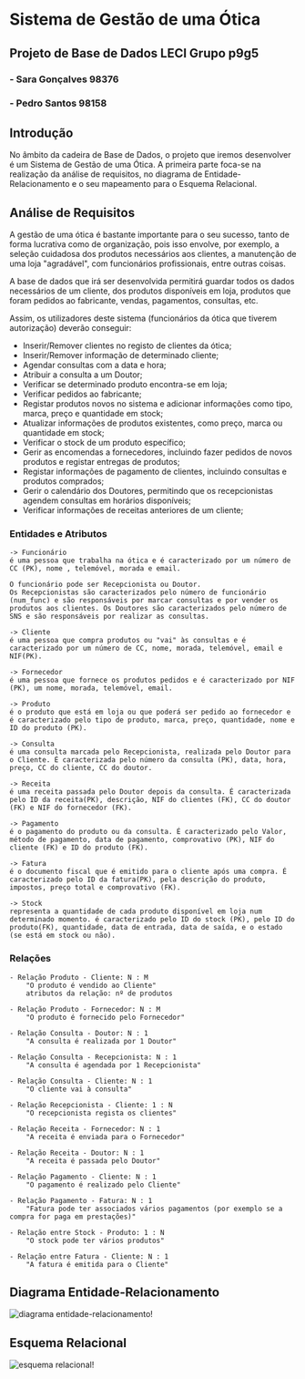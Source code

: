 Sistema de Gestão de uma Ótica
===============


## Projeto de Base de Dados LECI Grupo p9g5
### - Sara Gonçalves 98376
### - Pedro Santos 98158


## Introdução
No âmbito da cadeira de Base de Dados, o projeto que iremos desenvolver é um Sistema de Gestão de uma Ótica.
A primeira parte foca-se na realização da análise de requisitos, no diagrama de Entidade-Relacionamento e o seu mapeamento para o Esquema Relacional.

## Análise de Requisitos
A gestão de uma ótica é bastante importante para o seu sucesso, tanto de forma lucrativa como de organização, pois isso envolve, por exemplo, a seleção cuidadosa dos produtos necessários aos clientes, a manutenção de uma loja "agradável", com funcionários profissionais, entre outras coisas.

A base de dados que irá ser desenvolvida permitirá guardar todos os dados necessários de um cliente, dos produtos disponíveis em loja, produtos que foram pedidos ao fabricante, vendas, pagamentos, consultas, etc.

Assim, os utilizadores deste sistema (funcionários da ótica que tiverem autorização) deverão conseguir:
- Inserir/Remover clientes no registo de clientes da ótica;
- Inserir/Remover informação de determinado cliente;
- Agendar consultas com a data e hora;
- Atribuir a consulta a um Doutor;
- Verificar se determinado produto encontra-se em loja;
- Verificar pedidos ao fabricante;
- Registar produtos novos no sistema e adicionar informações como tipo, marca, preço e quantidade em stock;
- Atualizar informações de produtos existentes, como preço, marca ou quantidade em stock;
- Verificar o stock de um produto específico;
- Gerir as encomendas a fornecedores, incluindo fazer pedidos de novos produtos e registar entregas de produtos;
- Registar informações de pagamento de clientes, incluindo consultas e produtos comprados;
- Gerir o calendário dos Doutores, permitindo que os recepcionistas agendem consultas em horários disponíveis;
- Verificar informações de receitas anteriores de um cliente;

### Entidades e Atributos
```
-> Funcionário
é uma pessoa que trabalha na ótica e é caracterizado por um número de CC (PK), nome , telemóvel, morada e email.

O funcionário pode ser Recepcionista ou Doutor.
Os Recepcionistas são caracterizados pelo número de funcionário (num_func) e são responsáveis por marcar consultas e por vender os produtos aos clientes. Os Doutores são caracterizados pelo número de SNS e são responsáveis por realizar as consultas.    

-> Cliente
é uma pessoa que compra produtos ou "vai" às consultas e é caracterizado por um número de CC, nome, morada, telemóvel, email e NIF(PK).

-> Fornecedor
é uma pessoa que fornece os produtos pedidos e é caracterizado por NIF (PK), um nome, morada, telemóvel, email. 

-> Produto
é o produto que está em loja ou que poderá ser pedido ao fornecedor e é caracterizado pelo tipo de produto, marca, preço, quantidade, nome e ID do produto (PK).

-> Consulta
é uma consulta marcada pelo Recepcionista, realizada pelo Doutor para o Cliente. É caracterizada pelo número da consulta (PK), data, hora, preço, CC do cliente, CC do doutor.

-> Receita
é uma receita passada pelo Doutor depois da consulta. É caracterizada pelo ID da receita(PK), descrição, NIF do clientes (FK), CC do doutor (FK) e NIF do fornecedor (FK).

-> Pagamento
é o pagamento do produto ou da consulta. É caracterizado pelo Valor, método de pagamento, data de pagamento, comprovativo (PK), NIF do cliente (FK) e ID do produto (FK).

-> Fatura
é o documento fiscal que é emitido para o cliente após uma compra. É caracterizado pelo ID da fatura(PK), pela descrição do produto, impostos, preço total e comprovativo (FK).

-> Stock
representa a quantidade de cada produto disponível em loja num determinado momento. é caracterizado pelo ID do stock (PK), pelo ID do produto(FK), quantidade, data de entrada, data de saída, e o estado (se está em stock ou não).

```
### Relações
```
- Relação Produto - Cliente: N : M
    "O produto é vendido ao Cliente"
    atributos da relação: nº de produtos

- Relação Produto - Fornecedor: N : M
    "O produto é fornecido pelo Fornecedor"

- Relação Consulta - Doutor: N : 1
    "A consulta é realizada por 1 Doutor"

- Relação Consulta - Recepcionista: N : 1
    "A consulta é agendada por 1 Recepcionista"

- Relação Consulta - Cliente: N : 1
    "O cliente vai à consulta"

- Relação Recepcionista - Cliente: 1 : N
    "O recepcionista regista os clientes"

- Relação Receita - Fornecedor: N : 1
    "A receita é enviada para o Fornecedor"

- Relação Receita - Doutor: N : 1
    "A receita é passada pelo Doutor"

- Relação Pagamento - Cliente: N : 1
    "O pagamento é realizado pelo Cliente"

- Relação Pagamento - Fatura: N : 1
    "Fatura pode ter associados vários pagamentos (por exemplo se a compra for paga em prestações)"

- Relação entre Stock - Produto: 1 : N
    "O stock pode ter vários produtos"

- Relação entre Fatura - Cliente: N : 1
    "A fatura é emitida para o Cliente"

```

## Diagrama Entidade-Relacionamento

![diagrama entidade-relacionamento!](diagrama.png)

## Esquema Relacional
![esquema relacional!](esquema.png)
 